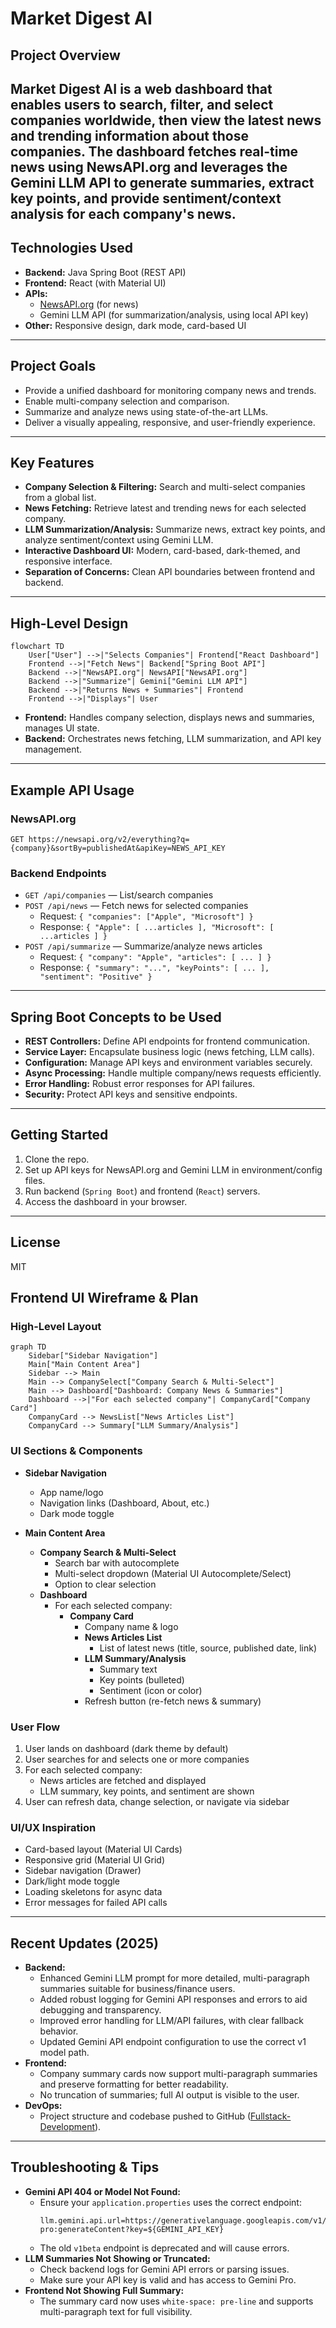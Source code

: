 # Market Digest AI

## Project Overview

**Market Digest AI** is a web dashboard that enables users to search, filter, and select companies worldwide, then view the latest news and trending information about those companies. The dashboard fetches real-time news using NewsAPI.org and leverages the Gemini LLM API to generate summaries, extract key points, and provide sentiment/context analysis for each company's news. 
---

## Technologies Used

- **Backend:** Java Spring Boot (REST API)
- **Frontend:** React (with Material UI)
- **APIs:** 
  - [NewsAPI.org](https://newsapi.org/) (for news)
  - Gemini LLM API (for summarization/analysis, using local API key)
- **Other:** Responsive design, dark mode, card-based UI

---

## Project Goals

- Provide a unified dashboard for monitoring company news and trends.
- Enable multi-company selection and comparison.
- Summarize and analyze news using state-of-the-art LLMs.
- Deliver a visually appealing, responsive, and user-friendly experience.

---

## Key Features

- **Company Selection & Filtering:** Search and multi-select companies from a global list.
- **News Fetching:** Retrieve latest and trending news for each selected company.
- **LLM Summarization/Analysis:** Summarize news, extract key points, and analyze sentiment/context using Gemini LLM.
- **Interactive Dashboard UI:** Modern, card-based, dark-themed, and responsive interface.
- **Separation of Concerns:** Clean API boundaries between frontend and backend.

---

## High-Level Design

```mermaid
flowchart TD
    User["User"] -->|"Selects Companies"| Frontend["React Dashboard"]
    Frontend -->|"Fetch News"| Backend["Spring Boot API"]
    Backend -->|"NewsAPI.org"| NewsAPI["NewsAPI.org"]
    Backend -->|"Summarize"| Gemini["Gemini LLM API"]
    Backend -->|"Returns News + Summaries"| Frontend
    Frontend -->|"Displays"| User
```

- **Frontend:** Handles company selection, displays news and summaries, manages UI state.
- **Backend:** Orchestrates news fetching, LLM summarization, and API key management.

---

## Example API Usage

### NewsAPI.org
```
GET https://newsapi.org/v2/everything?q={company}&sortBy=publishedAt&apiKey=NEWS_API_KEY
```

### Backend Endpoints
- `GET /api/companies` — List/search companies
- `POST /api/news` — Fetch news for selected companies
  - Request: `{ "companies": ["Apple", "Microsoft"] }`
  - Response: `{ "Apple": [ ...articles ], "Microsoft": [ ...articles ] }`
- `POST /api/summarize` — Summarize/analyze news articles
  - Request: `{ "company": "Apple", "articles": [ ... ] }`
  - Response: `{ "summary": "...", "keyPoints": [ ... ], "sentiment": "Positive" }`

---

## Spring Boot Concepts to be Used

- **REST Controllers:** Define API endpoints for frontend communication.
- **Service Layer:** Encapsulate business logic (news fetching, LLM calls).
- **Configuration:** Manage API keys and environment variables securely.
- **Async Processing:** Handle multiple company/news requests efficiently.
- **Error Handling:** Robust error responses for API failures.
- **Security:** Protect API keys and sensitive endpoints.


---

## Getting Started

1. Clone the repo.
2. Set up API keys for NewsAPI.org and Gemini LLM in environment/config files.
3. Run backend (`Spring Boot`) and frontend (`React`) servers.
4. Access the dashboard in your browser.

---

## License

MIT 

## Frontend UI Wireframe & Plan

### High-Level Layout

```mermaid
graph TD
    Sidebar["Sidebar Navigation"]
    Main["Main Content Area"]
    Sidebar --> Main
    Main --> CompanySelect["Company Search & Multi-Select"]
    Main --> Dashboard["Dashboard: Company News & Summaries"]
    Dashboard -->|"For each selected company"| CompanyCard["Company Card"]
    CompanyCard --> NewsList["News Articles List"]
    CompanyCard --> Summary["LLM Summary/Analysis"]
```

### UI Sections & Components

- **Sidebar Navigation**
  - App name/logo
  - Navigation links (Dashboard, About, etc.)
  - Dark mode toggle

- **Main Content Area**
  - **Company Search & Multi-Select**
    - Search bar with autocomplete
    - Multi-select dropdown (Material UI Autocomplete/Select)
    - Option to clear selection
  - **Dashboard**
    - For each selected company:
      - **Company Card**
        - Company name & logo
        - **News Articles List**
          - List of latest news (title, source, published date, link)
        - **LLM Summary/Analysis**
          - Summary text
          - Key points (bulleted)
          - Sentiment (icon or color)
        - Refresh button (re-fetch news & summary)

### User Flow
1. User lands on dashboard (dark theme by default)
2. User searches for and selects one or more companies
3. For each selected company:
    - News articles are fetched and displayed
    - LLM summary, key points, and sentiment are shown
4. User can refresh data, change selection, or navigate via sidebar

### UI/UX Inspiration
- Card-based layout (Material UI Cards)
- Responsive grid (Material UI Grid)
- Sidebar navigation (Drawer)
- Dark/light mode toggle
- Loading skeletons for async data
- Error messages for failed API calls 

---

## Recent Updates (2025)

- **Backend:**
  - Enhanced Gemini LLM prompt for more detailed, multi-paragraph summaries suitable for business/finance users.
  - Added robust logging for Gemini API responses and errors to aid debugging and transparency.
  - Improved error handling for LLM/API failures, with clear fallback behavior.
  - Updated Gemini API endpoint configuration to use the correct v1 model path.
- **Frontend:**
  - Company summary cards now support multi-paragraph summaries and preserve formatting for better readability.
  - No truncation of summaries; full AI output is visible to the user.
- **DevOps:**
  - Project structure and codebase pushed to GitHub ([Fullstack-Development](https://github.com/sahilsoni960/Fullstack-Development)).

---

## Troubleshooting & Tips

- **Gemini API 404 or Model Not Found:**
  - Ensure your `application.properties` uses the correct endpoint:
    ```
    llm.gemini.api.url=https://generativelanguage.googleapis.com/v1/models/gemini-pro:generateContent?key=${GEMINI_API_KEY}
    ```
  - The old `v1beta` endpoint is deprecated and will cause errors.
- **LLM Summaries Not Showing or Truncated:**
  - Check backend logs for Gemini API errors or parsing issues.
  - Make sure your API key is valid and has access to Gemini Pro.
- **Frontend Not Showing Full Summary:**
  - The summary card now uses `white-space: pre-line` and supports multi-paragraph text for full visibility. 